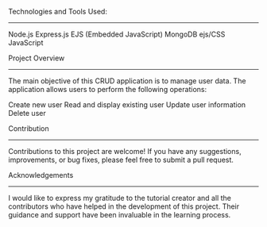 Technologies and Tools Used:
____________________________
Node.js
Express.js
EJS (Embedded JavaScript)
MongoDB
ejs/CSS
JavaScript

Project Overview
________________
The main objective of this CRUD application is to manage user data. The application allows users to perform the following operations:

Create new user
Read and display existing user 
Update user information
Delete user 

Contribution
________________
Contributions to this project are welcome! If you have any suggestions, improvements, or bug fixes, please feel free to submit a pull request.

Acknowledgements
________________
I would like to express my gratitude to the tutorial creator and all the contributors who have helped in the development of this project. Their guidance and support have been invaluable in the learning process.
